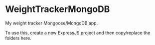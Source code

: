 # WeightTrackerMongoDB
My weight tracker Mongoose/MongoDB app. 

To use this, create a new ExpressJS project and then copy/replace the folders here.
